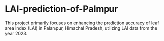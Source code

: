 # LAI-prediction-of-Palmpur
This project primarily focuses on enhancing the prediction accuracy of leaf area index (LAI) in Palampur, Himachal Pradesh, utilizing LAI data from the year 2023.
